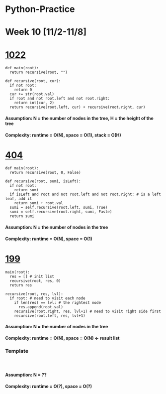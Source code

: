 # Python-Practice

# Week 10 [11/2-11/8]
# [1022](https://leetcode.com/problems/sum-of-root-to-leaf-binary-numbers/)
```
def main(root):
  return recursive(root, "")
  
def recursive(root, cur):
  if not root:
    return 0
  cur += str(root.val)
  if root and not root.left and not root.right:
    return int(cur, 2)
  return recursive(root.left, cur) + recursive(root.right, cur)
```
#### Assumption: N = the number of nodes in the tree, H = the height of the tree
#### Complexity: runtime = O(N), space = O(1), stack = O(H)

# [404](https://leetcode.com/problems/sum-of-left-leaves/)
```
def main(root):
  return recursive(root, 0, False)
  
def recursive(root, sumi, isLeft):
  if not root:
    return sumi
  if isLeft and root and not root.left and not root.right: # is a left leaf, add it
    return sumi + root.val
  sumi = self.recursive(root.left, sumi, True)
  sumi = self.recursive(root.right, sumi, Fasle)
  return sumi
```
#### Assumption: N = the number of nodes in the tree
#### Complexity: runtime = O(N), space = O(1)

# [199](https://leetcode.com/problems/binary-tree-right-side-view/)
```
main(root):
  res = [] # init list
  recursive(root, res, 0)
  return res

recursive(root, res, lvl):
  if root: # need to visit each node
    if len(res) == lvl: # the rightest node
      res.append(root.val)
    recursive(root.right, res, lvl+1) # need to visit right side first
    recursive(root.left, res, lvl+1)
```
#### Assumption: N = the number of nodes in the tree
#### Complexity: runtime = O(N), space = O(N) <- result list

### Template
# []()
```
```
#### Assumption: N = ??
#### Complexity: runtime = O(?), space = O(?)
